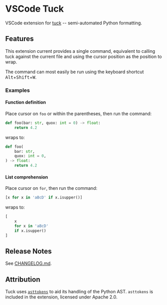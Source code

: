 # VSCode Tuck

VSCode extension for [tuck][] -- semi-automated Python formatting.

[tuck]: https://github.com/PeterJCLaw/tuck

## Features

This extension current provides a single command, equivalent to calling tuck
against the current file and using the cursor position as the position to wrap.

The command can most easily be run using the keyboard shortcut
<kbd>Alt</kbd>+<kbd>Shift</kbd>+<kbd>W</kbd>.

### Examples

#### Function definition

Place cursor on `foo` or within the parentheses, then run the command:

``` python
def foo(bar: str, quox: int = 0) -> float:
    return 4.2
```

wraps to:

``` python
def foo(
    bar: str,
    quox: int = 0,
) -> float:
    return 4.2
```

#### List comprehension

Place cursor on `for`, then run the command:

``` python
[x for x in 'aBcD' if x.isupper()]
```

wraps to:

``` python
[
    x
    for x in 'aBcD'
    if x.isupper()
]
```

## Release Notes

See [CHANGELOG.md](./CHANGELOG.md).

## Attribution

Tuck uses [`asttokens`][asttokens] to aid its handling of the Python AST.
`asttokens` is included in the extension, licensed under Apache 2.0.

[asttokens]: https://pypi.org/project/asttokens/
